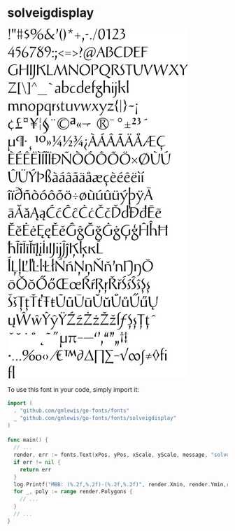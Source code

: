 # solveigdisplay

![solveigdisplay](solveigdisplay.png)

To use this font in your code, simply import it:

```go
import (
  . "github.com/gmlewis/go-fonts/fonts"
  _ "github.com/gmlewis/go-fonts/fonts/solveigdisplay"
)

func main() {
  // ...
  render, err := fonts.Text(xPos, yPos, xScale, yScale, message, "solveigdisplay")
  if err != nil {
    return err
  }
  log.Printf("MBB: (%.2f,%.2f)-(%.2f,%.2f)", render.Xmin, render.Ymin,render.Xmax, render.Ymax)
  for _, poly := range render.Polygons {
    // ...
  }
  // ...
}
```
